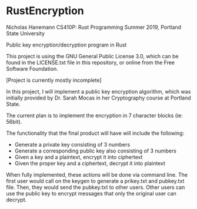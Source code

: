 # RustEncryption
Nicholas Hanemann
CS410P: Rust Programming
Summer 2019, Portland State University

Public key encryption/decryption program in Rust

This project is using the GNU General Public License 3.0,
which can be found in the LICENSE.txt file in this repository, or online from the Free Software Foundation.

[Project is currently mostly incomplete]

In this project, I will implement a public key encryption algorithm, which was initially provided by Dr. Sarah Mocas in her Cryptography course at Portland State.

The current plan is to implement the encryption in 7 character blocks (ie: 56bit).

The functionality that the final product will have will include the following:
  - Generate a private key consisting of 3 numbers
  - Generate a corresponding public key also consisting of 3 numbers
  - Given a key and a plaintext, encrypt it into ciphertext
  - Given the proper key and a ciphertext, decrypt it into plaintext
  
When fully implemented, these actions will be done via command line.
The first user would call on the keygen to generate a prikey.txt and pubkey.txt file.
Then, they would send the pubkey.txt to other users.
Other users can use the public key to encrypt messages that only the original user can decrypt.
